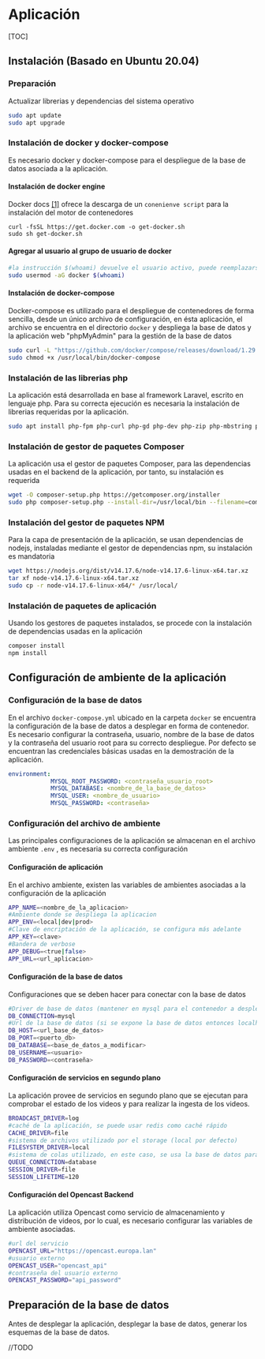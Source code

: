 # Aplicación

[TOC]

## Instalación (Basado en Ubuntu 20.04)

### Preparación

Actualizar librerias y dependencias del sistema operativo

```bash
sudo apt update
sudo apt upgrade
```



### Instalación de docker y docker-compose

Es necesario docker y docker-compose para el despliegue de la base de datos asociada a la aplicación.

#### Instalación de docker engine

Docker docs [[1]](https://docs.docker.com/engine/install/ubuntu/#install-using-the-convenience-script) ofrece la descarga de un `conenienve script` para la instalación del motor de contenedores

```
curl -fsSL https://get.docker.com -o get-docker.sh
sudo sh get-docker.sh
```

#### Agregar al usuario al grupo de usuario de docker

```bash
#la instrucción $(whoami) devuelve el usuario activo, puede reemplazarse directamente con el nombre de usuario
sudo usermod -aG docker $(whoami)
```

#### Instalación de docker-compose

Docker-compose es utilizado para el despliegue de contenedores de forma sencilla, desde un único archivo de configuración, en ésta aplicación, el archivo se encuentra en el directorio `docker` y despliega la base de datos y la aplicación web "phpMyAdmin" para la gestión de la base de datos

```bash
sudo curl -L "https://github.com/docker/compose/releases/download/1.29.2/docker-compose-$(uname -s)-$(uname -m)" -o /usr/local/bin/docker-compose
sudo chmod +x /usr/local/bin/docker-compose
```

### Instalación de las librerias php

La aplicación está desarrollada en base al framework Laravel, escrito en lenguaje php. Para su correcta ejecución es necesaria la instalación de librerias requeridas por la aplicación.

```bash
sudo apt install php-fpm php-curl php-gd php-dev php-zip php-mbstring php-mysql php-xml
```

### Instalación de gestor de paquetes Composer

La aplicación usa el gestor de paquetes Composer, para las dependencias usadas en el backend de la aplicación, por tanto, su instalación es requerida

```bash
wget -O composer-setup.php https://getcomposer.org/installer
sudo php composer-setup.php --install-dir=/usr/local/bin --filename=composer
```

### Instalación del gestor de paquetes NPM

Para la capa de presentación de la aplicación, se usan dependencias de nodejs, instaladas mediante el gestor de dependencias npm, su instalación es mandatoria

```bash
wget https://nodejs.org/dist/v14.17.6/node-v14.17.6-linux-x64.tar.xz
tar xf node-v14.17.6-linux-x64.tar.xz
sudo cp -r node-v14.17.6-linux-x64/* /usr/local/
```

### Instalación de  paquetes de aplicación

Usando los gestores de paquetes instalados, se procede con la instalación de dependencias usadas en la aplicación

```bash
composer install
npm install
```

## Configuración de ambiente de la aplicación

### Configuración de la base de datos

En el archivo `docker-compose.yml` ubicado en la carpeta `docker` se encuentra la configuración de la base de datos a desplegar en forma de contenedor. Es necesario configurar la contraseña, usuario, nombre de la base de datos y la contraseña del usuario root para su correcto despliegue. Por defecto se encuentran las credenciales básicas usadas en la demostración de la aplicación.

```yaml
environment:
            MYSQL_ROOT_PASSWORD: <contraseña_usuario_root>
            MYSQL_DATABASE: <nombre_de_la_base_de_datos>
            MYSQL_USER: <nombre_de_usuario>
            MYSQL_PASSWORD: <contraseña>
```

### Configuración del archivo de ambiente

Las principales configuraciones de la aplicación se almacenan en el archivo ambiente `.env` , es necesaria su correcta configuración

#### Configuración de aplicación

En el archivo ambiente, existen las variables de ambientes asociadas a la configuración de la aplicación

```bash
APP_NAME=<nombre_de_la_aplicacion>
#Ambiente donde se despliega la aplicacion
APP_ENV=<local|dev|prod>
#Clave de encriptación de la aplicación, se configura más adelante
APP_KEY=<clave>
#Bandera de verbose
APP_DEBUG=<true|false>
APP_URL=<url_aplicacion>
```

#### Configuración de la base de datos

Configuraciones que se deben hacer para conectar con la base de datos

```bash	
#Driver de base de datos (mantener en mysql para el contenedor a desplegar)
DB_CONNECTION=mysql
#Url de la base de datos (si se expone la base de datos entonces localhost, sino, configurar)
DB_HOST=<url_base_de_datos>
DB_PORT=<puerto_db>
DB_DATABASE=<base_de_datos_a_modificar>
DB_USERNAME=<usuario>
DB_PASSWORD=<contraseña>
```

#### Configuración de servicios en segundo plano

La aplicación provee de servicios en segundo plano que se ejecutan para comprobar el estado de los videos y para realizar la ingesta de los videos.

```bash
BROADCAST_DRIVER=log
#caché de la aplicación, se puede usar redis como caché rápido
CACHE_DRIVER=file
#sistema de archivos utilizado por el storage (local por defecto)
FILESYSTEM_DRIVER=local
#sistema de colas utilizado, en este caso, se usa la base de datos para la gestión de trabajos en cola
QUEUE_CONNECTION=database
SESSION_DRIVER=file
SESSION_LIFETIME=120
```

#### Configuración del Opencast Backend

La aplicación utiliza Opencast como servicio de almacenamiento y distribución de videos, por lo cual, es necesario configurar las variables de ambiente asociadas.

```bash
#url del servicio
OPENCAST_URL="https://opencast.europa.lan"
#usuario externo
OPENCAST_USER="opencast_api"
#contraseña del usuario externo
OPENCAST_PASSWORD="api_password"
```

## Preparación de la base de datos

Antes de desplegar la aplicación, desplegar la base de datos, generar los esquemas de la base de datos.

//TODO
